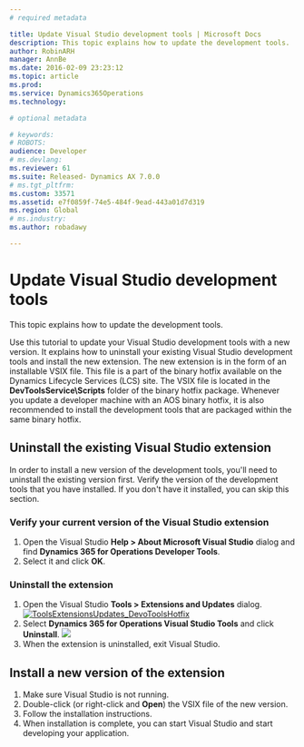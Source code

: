 ```yaml
---
# required metadata

title: Update Visual Studio development tools | Microsoft Docs
description: This topic explains how to update the development tools.
author: RobinARH
manager: AnnBe
ms.date: 2016-02-09 23:23:12
ms.topic: article
ms.prod: 
ms.service: Dynamics365Operations
ms.technology: 

# optional metadata

# keywords: 
# ROBOTS: 
audience: Developer
# ms.devlang: 
ms.reviewer: 61
ms.suite: Released- Dynamics AX 7.0.0
# ms.tgt_pltfrm: 
ms.custom: 33571
ms.assetid: e7f0859f-74e5-484f-9ead-443a01d7d319
ms.region: Global
# ms.industry: 
ms.author: robadawy

---
```


# Update Visual Studio development tools

This topic explains how to update the development tools.

Use this tutorial to update your Visual Studio development tools with a new version. It explains how to uninstall your existing Visual Studio development tools and install the new extension. The new extension is in the form of an installable VSIX file. This file is a part of the binary hotfix available on the Dynamics Lifecycle Services (LCS) site. The VSIX file is located in the **DevToolsService\\Scripts** folder of the binary hotfix package. Whenever you update a developer machine with an AOS binary hotfix, it is also recommended to install the development tools that are packaged within the same binary hotfix.

## Uninstall the existing Visual Studio extension
In order to install a new version of the development tools, you'll need to uninstall the existing version first. Verify the version of the development tools that you have installed. If you don't have it installed, you can skip this section.

### Verify your current version of the Visual Studio extension

1.  Open the Visual Studio **Help &gt; About Microsoft Visual Studio** dialog and find **Dynamics 365 for Operations Developer Tools**.
2.  Select it and click **OK**.

### Uninstall the extension

1.  Open the Visual Studio **Tools &gt; Extensions and Updates** dialog. [![ToolsExtensionsUpdates\_DevoToolsHotfix](./media/toolsextensionsupdates_devotoolshotfix.png)](./media/toolsextensionsupdates_devotoolshotfix.png)
2.  Select **Dynamics 365 for Operations Visual Studio Tools** and click **Uninstall**. [![](./media/vsextensions2.jpg)](./media/vsextensions2.jpg)
3.  When the extension is uninstalled, exit Visual Studio.

## Install a new version of the extension
1.  Make sure Visual Studio is not running.
2.  Double-click (or right-click and **Open**) the VSIX file of the new version.
3.  Follow the installation instructions.
4.  When installation is complete, you can start Visual Studio and start developing your application.


